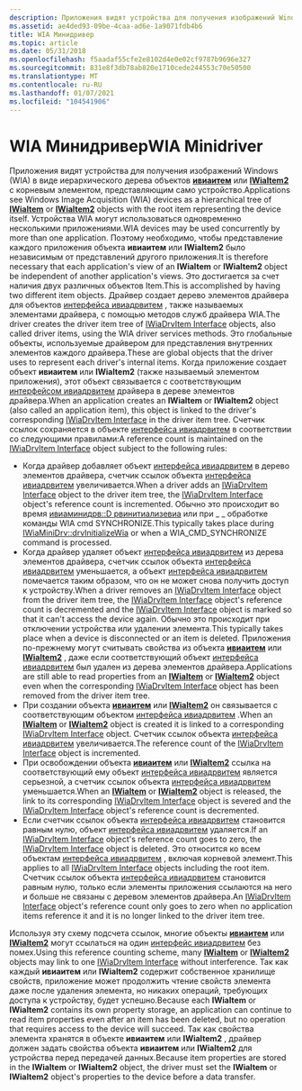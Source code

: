 ```yaml
---
description: Приложения видят устройства для получения изображений Windows (WIA) в виде иерархического дерева объектов Ивиаитем или IWiaItem2 с корневым элементом, представляющим само устройство.
ms.assetid: ae4ded93-09be-4caa-ad6e-1a9071fdb4b6
title: WIA Минидривер
ms.topic: article
ms.date: 05/31/2018
ms.openlocfilehash: f5aadaf55cfe2e8102d4e0e02cf9787b9696e327
ms.sourcegitcommit: 831e8f3db78ab820e1710cede244553c70e50500
ms.translationtype: MT
ms.contentlocale: ru-RU
ms.lasthandoff: 01/07/2021
ms.locfileid: "104541906"
---
```

# <a name="wia-minidriver"></a><span data-ttu-id="89565-103">WIA Минидривер</span><span class="sxs-lookup"><span data-stu-id="89565-103">WIA Minidriver</span></span>

<span data-ttu-id="89565-104">Приложения видят устройства для получения изображений Windows (WIA) в виде иерархического дерева объектов [**ивиаитем**](/windows/desktop/api/wia_xp/nn-wia_xp-iwiaitem) или [**IWiaItem2**](-wia-iwiaitem2.md) с корневым элементом, представляющим само устройство.</span><span class="sxs-lookup"><span data-stu-id="89565-104">Applications see Windows Image Acquisition (WIA) devices as a hierarchical tree of [**IWiaItem**](/windows/desktop/api/wia_xp/nn-wia_xp-iwiaitem) or [**IWiaItem2**](-wia-iwiaitem2.md) objects with the root item representing the device itself.</span></span> <span data-ttu-id="89565-105">Устройства WIA могут использоваться одновременно несколькими приложениями.</span><span class="sxs-lookup"><span data-stu-id="89565-105">WIA devices may be used concurrently by more than one application.</span></span> <span data-ttu-id="89565-106">Поэтому необходимо, чтобы представление каждого приложения объекта **ивиаитем** или **IWiaItem2** было независимым от представлений другого приложения.</span><span class="sxs-lookup"><span data-stu-id="89565-106">It is therefore necessary that each application's view of an **IWiaItem** or **IWiaItem2** object be independent of another application's views.</span></span> <span data-ttu-id="89565-107">Это достигается за счет наличия двух различных объектов Item.</span><span class="sxs-lookup"><span data-stu-id="89565-107">This is accomplished by having two different item objects.</span></span> <span data-ttu-id="89565-108">Драйвер создает дерево элементов драйвера для объектов [интерфейса ивиадрвитем](https://msdn.microsoft.com/library/ms793976.aspx) , также называемых элементами драйвера, с помощью методов служб драйвера WIA.</span><span class="sxs-lookup"><span data-stu-id="89565-108">The driver creates the driver item tree of [IWiaDrvItem Interface](https://msdn.microsoft.com/library/ms793976.aspx) objects, also called driver items, using the WIA driver services methods.</span></span> <span data-ttu-id="89565-109">Это глобальные объекты, используемые драйвером для представления внутренних элементов каждого драйвера.</span><span class="sxs-lookup"><span data-stu-id="89565-109">These are global objects that the driver uses to represent each driver's internal items.</span></span> <span data-ttu-id="89565-110">Когда приложение создает объект **ивиаитем** или **IWiaItem2** (также называемый элементом приложения), этот объект связывается с соответствующим [интерфейсом ивиадрвитем](https://msdn.microsoft.com/library/ms793976.aspx) драйвера в дереве элементов драйвера.</span><span class="sxs-lookup"><span data-stu-id="89565-110">When an application creates an **IWiaItem** or **IWiaItem2** object (also called an application item), this object is linked to the driver's corresponding [IWiaDrvItem Interface](https://msdn.microsoft.com/library/ms793976.aspx) in the driver item tree.</span></span> <span data-ttu-id="89565-111">Счетчик ссылок сохраняется в объекте [интерфейса ивиадрвитем](https://msdn.microsoft.com/library/ms793976.aspx) в соответствии со следующими правилами:</span><span class="sxs-lookup"><span data-stu-id="89565-111">A reference count is maintained on the [IWiaDrvItem Interface](https://msdn.microsoft.com/library/ms793976.aspx) object subject to the following rules:</span></span>

-   <span data-ttu-id="89565-112">Когда драйвер добавляет объект [интерфейса ивиадрвитем](https://msdn.microsoft.com/library/ms793976.aspx) в дерево элементов драйвера, счетчик ссылок объекта [интерфейса ивиадрвитем](https://msdn.microsoft.com/library/ms793976.aspx) увеличивается.</span><span class="sxs-lookup"><span data-stu-id="89565-112">When a driver adds an [IWiaDrvItem Interface](https://msdn.microsoft.com/library/ms793976.aspx) object to the driver item tree, the [IWiaDrvItem Interface](https://msdn.microsoft.com/library/ms793976.aspx) object's reference count is incremented.</span></span> <span data-ttu-id="89565-113">Обычно это происходит во время [ивиаминидрв::D рвинитиализевиа](https://msdn.microsoft.com/library/ms794097.aspx) или при \_ \_ обработке команды WIA cmd SYNCHRONIZE.</span><span class="sxs-lookup"><span data-stu-id="89565-113">This typically takes place during [IWiaMiniDrv::drvInitializeWia](https://msdn.microsoft.com/library/ms794097.aspx) or when a WIA\_CMD\_SYNCHRONIZE command is processed.</span></span>
-   <span data-ttu-id="89565-114">Когда драйвер удаляет объект [интерфейса ивиадрвитем](https://msdn.microsoft.com/library/ms793976.aspx) из дерева элементов драйвера, счетчик ссылок объекта [интерфейса ивиадрвитем](https://msdn.microsoft.com/library/ms793976.aspx) уменьшается, а объект [интерфейса ивиадрвитем](https://msdn.microsoft.com/library/ms793976.aspx) помечается таким образом, что он не может снова получить доступ к устройству.</span><span class="sxs-lookup"><span data-stu-id="89565-114">When a driver removes an [IWiaDrvItem Interface](https://msdn.microsoft.com/library/ms793976.aspx) object from the driver item tree, the [IWiaDrvItem Interface](https://msdn.microsoft.com/library/ms793976.aspx) object's reference count is decremented and the [IWiaDrvItem Interface](https://msdn.microsoft.com/library/ms793976.aspx) object is marked so that it can't access the device again.</span></span> <span data-ttu-id="89565-115">Обычно это происходит при отключении устройства или удалении элемента.</span><span class="sxs-lookup"><span data-stu-id="89565-115">This typically takes place when a device is disconnected or an item is deleted.</span></span> <span data-ttu-id="89565-116">Приложения по-прежнему могут считывать свойства из объекта [**ивиаитем**](/windows/desktop/api/wia_xp/nn-wia_xp-iwiaitem) или [**IWiaItem2**](-wia-iwiaitem2.md) , даже если соответствующий объект [интерфейса ивиадрвитем](https://msdn.microsoft.com/library/ms793976.aspx) был удален из дерева элементов драйвера.</span><span class="sxs-lookup"><span data-stu-id="89565-116">Applications are still able to read properties from an [**IWiaItem**](/windows/desktop/api/wia_xp/nn-wia_xp-iwiaitem) or [**IWiaItem2**](-wia-iwiaitem2.md) object even when the corresponding [IWiaDrvItem Interface](https://msdn.microsoft.com/library/ms793976.aspx) object has been removed from the driver item tree.</span></span>
-   <span data-ttu-id="89565-117">При создании объекта [**ивиаитем**](/windows/desktop/api/wia_xp/nn-wia_xp-iwiaitem) или [**IWiaItem2**](-wia-iwiaitem2.md) он связывается с соответствующим объектом [интерфейса ивиадрвитем](https://msdn.microsoft.com/library/ms793976.aspx) .</span><span class="sxs-lookup"><span data-stu-id="89565-117">When an [**IWiaItem**](/windows/desktop/api/wia_xp/nn-wia_xp-iwiaitem) or [**IWiaItem2**](-wia-iwiaitem2.md) object is created it is linked to a corresponding [IWiaDrvItem Interface](https://msdn.microsoft.com/library/ms793976.aspx) object.</span></span> <span data-ttu-id="89565-118">Счетчик ссылок объекта [интерфейса ивиадрвитем](https://msdn.microsoft.com/library/ms793976.aspx) увеличивается.</span><span class="sxs-lookup"><span data-stu-id="89565-118">The reference count of the [IWiaDrvItem Interface](https://msdn.microsoft.com/library/ms793976.aspx) object is incremented.</span></span>
-   <span data-ttu-id="89565-119">При освобождении объекта [**ивиаитем**](/windows/desktop/api/wia_xp/nn-wia_xp-iwiaitem) или [**IWiaItem2**](-wia-iwiaitem2.md) ссылка на соответствующий ему объект [интерфейса ивиадрвитем](https://msdn.microsoft.com/library/ms793976.aspx) является серьезной, а счетчик ссылок объекта [интерфейса ивиадрвитем](https://msdn.microsoft.com/library/ms793976.aspx) уменьшается.</span><span class="sxs-lookup"><span data-stu-id="89565-119">When an [**IWiaItem**](/windows/desktop/api/wia_xp/nn-wia_xp-iwiaitem) or [**IWiaItem2**](-wia-iwiaitem2.md) object is released, the link to its corresponding [IWiaDrvItem Interface](https://msdn.microsoft.com/library/ms793976.aspx) object is severed and the [IWiaDrvItem Interface](https://msdn.microsoft.com/library/ms793976.aspx) object's reference count is decremented.</span></span>
-   <span data-ttu-id="89565-120">Если счетчик ссылок объекта [интерфейса ивиадрвитем](https://msdn.microsoft.com/library/ms793976.aspx) становится равным нулю, объект [интерфейса ивиадрвитем](https://msdn.microsoft.com/library/ms793976.aspx) удаляется.</span><span class="sxs-lookup"><span data-stu-id="89565-120">If an [IWiaDrvItem Interface](https://msdn.microsoft.com/library/ms793976.aspx) object's reference count goes to zero, the [IWiaDrvItem Interface](https://msdn.microsoft.com/library/ms793976.aspx) object is deleted.</span></span> <span data-ttu-id="89565-121">Это относится ко всем объектам [интерфейса ивиадрвитем](https://msdn.microsoft.com/library/ms793976.aspx) , включая корневой элемент.</span><span class="sxs-lookup"><span data-stu-id="89565-121">This applies to all [IWiaDrvItem Interface](https://msdn.microsoft.com/library/ms793976.aspx) objects including the root item.</span></span> <span data-ttu-id="89565-122">Счетчик ссылок объекта [интерфейса ивиадрвитем](https://msdn.microsoft.com/library/ms793976.aspx) становится равным нулю, только если элементы приложения ссылаются на него и больше не связаны с деревом элементов драйвера.</span><span class="sxs-lookup"><span data-stu-id="89565-122">An [IWiaDrvItem Interface](https://msdn.microsoft.com/library/ms793976.aspx) object's reference count only goes to zero when no application items reference it and it is no longer linked to the driver item tree.</span></span>

<span data-ttu-id="89565-123">Используя эту схему подсчета ссылок, многие объекты [**ивиаитем**](/windows/desktop/api/wia_xp/nn-wia_xp-iwiaitem) или [**IWiaItem2**](-wia-iwiaitem2.md) могут ссылаться на один [интерфейс ивиадрвитем](https://msdn.microsoft.com/library/ms793976.aspx) без помех.</span><span class="sxs-lookup"><span data-stu-id="89565-123">Using this reference counting scheme, many [**IWiaItem**](/windows/desktop/api/wia_xp/nn-wia_xp-iwiaitem) or [**IWiaItem2**](-wia-iwiaitem2.md) objects may link to one [IWiaDrvItem Interface](https://msdn.microsoft.com/library/ms793976.aspx) without interference.</span></span> <span data-ttu-id="89565-124">Так как каждый **ивиаитем** или **IWiaItem2** содержит собственное хранилище свойств, приложение может продолжить чтение свойств элемента даже после удаления элемента, но никаких операций, требующих доступа к устройству, будет успешно.</span><span class="sxs-lookup"><span data-stu-id="89565-124">Because each **IWiaItem** or **IWiaItem2** contains its own property storage, an application can continue to read item properties even after an item has been deleted, but no operation that requires access to the device will succeed.</span></span> <span data-ttu-id="89565-125">Так как свойства элемента хранятся в объекте **ивиаитем** или **IWiaItem2** , драйвер должен задать свойства объекта **ивиаитем** или **IWiaItem2** для устройства перед передачей данных.</span><span class="sxs-lookup"><span data-stu-id="89565-125">Because item properties are stored in the **IWiaItem** or **IWiaItem2** object, the driver must set the **IWiaItem** or **IWiaItem2** object's properties to the device before a data transfer.</span></span>

 

 



